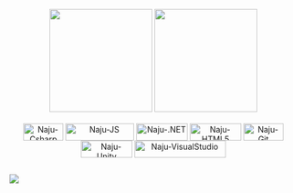 <div> 

</div>

<div align="center" style="display: inline_block"> <br>

  <img height="180em" src="https://github-readme-stats.vercel.app/api?username=Naju2002&show_icons=true&theme=radical&include_all_commits=true&count_private=true"/>
  <img height="180em" src="https://github-readme-stats.vercel.app/api/top-langs/?username=NAju2002&theme=radical&include_all_commits=true&count_private=true"/>
</div>

<div align="center" style="display: inline_block"> <br>
  <img align="center" alt="Naju-Csharp" height="30" width="70" src="https://img.shields.io/badge/C%23-000000?style=for-the-badge&logo=c-sharp&logoColor=white">
  <img align="center" alt="Naju-JS" height="30" width="120" src="https://img.shields.io/badge/JavaScript-000000?style=for-the-badge&logo=javascript&logoColor=F7DF1E">
  <img align="center" alt="Naju-.NET" height="30" width="90" src="https://img.shields.io/badge/.NET-000000?style=for-the-badge&logo=.net&logoColor=white">
  <img align="center" alt="Naju-HTML5" height="30" width="90" src="https://img.shields.io/badge/HTML5-000000?style=for-the-badge&logo=html5&logoColor=white">
  <img align="center" alt="Naju-Git" height="30" width="70" src="https://img.shields.io/badge/Git-000000?style=for-the-badge&logo=git&logoColor=white">
  <img align="center" alt="Naju-Unity" height="30" width="90" src="https://img.shields.io/badge/Unity-000000?style=for-the-badge&logo=unity&logoColor=white">    
  <img align="center" alt="Naju-VisualStudio" height="30" width="160" src="https://img.shields.io/badge/Visual_Studio-000000?style=for-the-badge&logo=visual%20studio&logoColor=white"> 

##
</div>

<div>
  <a href="https://www.linkedin.com/in/ana-julia-barbosa-75b6031b6/" target="_blank"><img src="https://img.shields.io/badge/-LinkedIn-%230077B5?style=for-the-badge&logo=linkedin&logoColor=white" target="_blank"></a> 

</div>


          
            
          
          
          
